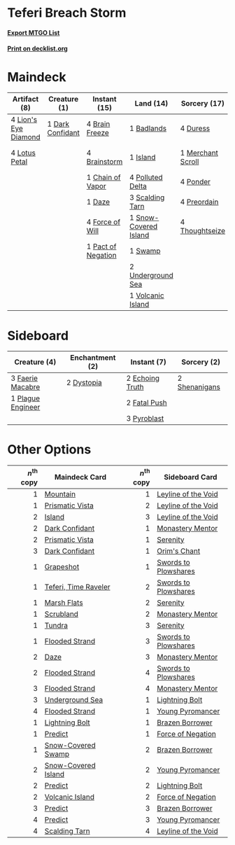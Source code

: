 # Teferi Breach Storm

#### [Export MTGO List](../collection/Teferi%20Breach%20Storm/Teferi%20Breach%20Storm.txt)
#### [Print on decklist.org](http://decklist.org/?deckmain=1%09Badlands%0A4%09Brain%20Freeze%0A4%09Brainstorm%0A1%09Chain%20of%20Vapor%0A1%09Dark%20Confidant%0A1%09Daze%0A4%09Duress%0A4%09Force%20of%20Will%0A1%09Island%0A4%09Lion's%20Eye%20Diamond%0A4%09Lotus%20Petal%0A1%09Merchant%20Scroll%0A1%09Pact%20of%20Negation%0A4%09Polluted%20Delta%0A4%09Ponder%0A4%09Preordain%0A3%09Scalding%20Tarn%0A1%09Snow-Covered%20Island%0A1%09Swamp%0A1%09Thassa's%20Oracle%0A4%09Thoughtseize%0A2%09Underground%20Sea%0A4%09Underworld%20Breach%0A1%09Volcanic%20Island&deckside=2%09Dystopia%0A2%09Echoing%20Truth%0A3%09Faerie%20Macabre%0A2%09Fatal%20Push%0A1%09Plague%20Engineer%0A3%09Pyroblast%0A2%09Shenanigans)
# Maindeck

|                                        Artifact (8)                                         |                                       Creature (1)                                        |                                        Instant (15)                                         |                                           Land (14)                                            |                                       Sorcery (17)                                        |    Unknown (5)    |
|---------------------------------------------------------------------------------------------|-------------------------------------------------------------------------------------------|---------------------------------------------------------------------------------------------|------------------------------------------------------------------------------------------------|-------------------------------------------------------------------------------------------|-------------------|
|4 [Lion's Eye Diamond](http://gatherer.wizards.com/Pages/Card/Details.aspx?multiverseid=3255)|1 [Dark Confidant](http://gatherer.wizards.com/Pages/Card/Details.aspx?multiverseid=397731)|4 [Brain Freeze](http://gatherer.wizards.com/Pages/Card/Details.aspx?multiverseid=47599)     |1 [Badlands](http://gatherer.wizards.com/Pages/Card/Details.aspx?multiverseid=878)              |4 [Duress](http://gatherer.wizards.com/Pages/Card/Details.aspx?multiverseid=14557)         |1 Thassa's Oracle  |
|4 [Lotus Petal](http://gatherer.wizards.com/Pages/Card/Details.aspx?multiverseid=420602)     |                                                                                           |4 [Brainstorm](http://gatherer.wizards.com/Pages/Card/Details.aspx?multiverseid=3897)        |1 [Island](http://gatherer.wizards.com/Pages/Card/Details.aspx?multiverseid=439857)             |1 [Merchant Scroll](http://gatherer.wizards.com/Pages/Card/Details.aspx?multiverseid=45275)|4 Underworld Breach|
|                                                                                             |                                                                                           |1 [Chain of Vapor](http://gatherer.wizards.com/Pages/Card/Details.aspx?multiverseid=420701)  |4 [Polluted Delta](http://gatherer.wizards.com/Pages/Card/Details.aspx?multiverseid=405104)     |4 [Ponder](http://gatherer.wizards.com/Pages/Card/Details.aspx?multiverseid=451051)        |                   |
|                                                                                             |                                                                                           |1 [Daze](http://gatherer.wizards.com/Pages/Card/Details.aspx?multiverseid=189255)            |3 [Scalding Tarn](http://gatherer.wizards.com/Pages/Card/Details.aspx?multiverseid=405107)      |4 [Preordain](http://gatherer.wizards.com/Pages/Card/Details.aspx?multiverseid=405347)     |                   |
|                                                                                             |                                                                                           |4 [Force of Will](http://gatherer.wizards.com/Pages/Card/Details.aspx?multiverseid=3107)     |1 [Snow-Covered Island](http://gatherer.wizards.com/Pages/Card/Details.aspx?multiverseid=121130)|4 [Thoughtseize](http://gatherer.wizards.com/Pages/Card/Details.aspx?multiverseid=438676)  |                   |
|                                                                                             |                                                                                           |1 [Pact of Negation](http://gatherer.wizards.com/Pages/Card/Details.aspx?multiverseid=442057)|1 [Swamp](http://gatherer.wizards.com/Pages/Card/Details.aspx?multiverseid=439858)              |                                                                                           |                   |
|                                                                                             |                                                                                           |                                                                                             |2 [Underground Sea](http://gatherer.wizards.com/Pages/Card/Details.aspx?multiverseid=886)       |                                                                                           |                   |
|                                                                                             |                                                                                           |                                                                                             |1 [Volcanic Island](http://gatherer.wizards.com/Pages/Card/Details.aspx?multiverseid=887)       |                                                                                           |                   |


# Sideboard

|                                        Creature (4)                                        |                                  Enchantment (2)                                  |                                       Instant (7)                                        |                                      Sorcery (2)                                       |
|--------------------------------------------------------------------------------------------|-----------------------------------------------------------------------------------|------------------------------------------------------------------------------------------|----------------------------------------------------------------------------------------|
|3 [Faerie Macabre](http://gatherer.wizards.com/Pages/Card/Details.aspx?multiverseid=201822) |2 [Dystopia](http://gatherer.wizards.com/Pages/Card/Details.aspx?multiverseid=3071)|2 [Echoing Truth](http://gatherer.wizards.com/Pages/Card/Details.aspx?multiverseid=405212)|2 [Shenanigans](http://gatherer.wizards.com/Pages/Card/Details.aspx?multiverseid=464095)|
|1 [Plague Engineer](http://gatherer.wizards.com/Pages/Card/Details.aspx?multiverseid=464049)|                                                                                   |2 [Fatal Push](http://gatherer.wizards.com/Pages/Card/Details.aspx?multiverseid=423724)   |                                                                                        |
|                                                                                            |                                                                                   |3 [Pyroblast](http://gatherer.wizards.com/Pages/Card/Details.aspx?multiverseid=4083)      |                                                                                        |


# Other Options

|*n*<sup>th</sup> copy|                                         Maindeck Card                                         |*n*<sup>th</sup> copy|                                        Sideboard Card                                        |
|--------------------:|-----------------------------------------------------------------------------------------------|--------------------:|----------------------------------------------------------------------------------------------|
|                    1|[Mountain](http://gatherer.wizards.com/Pages/Card/Details.aspx?multiverseid=439859)            |                    1|[Leyline of the Void](http://gatherer.wizards.com/Pages/Card/Details.aspx?multiverseid=107682)|
|                    1|[Prismatic Vista](http://gatherer.wizards.com/Pages/Card/Details.aspx?multiverseid=464193)     |                    2|[Leyline of the Void](http://gatherer.wizards.com/Pages/Card/Details.aspx?multiverseid=107682)|
|                    2|[Island](http://gatherer.wizards.com/Pages/Card/Details.aspx?multiverseid=439857)              |                    3|[Leyline of the Void](http://gatherer.wizards.com/Pages/Card/Details.aspx?multiverseid=107682)|
|                    2|[Dark Confidant](http://gatherer.wizards.com/Pages/Card/Details.aspx?multiverseid=397731)      |                    1|[Monastery Mentor](http://gatherer.wizards.com/Pages/Card/Details.aspx?multiverseid=391883)   |
|                    2|[Prismatic Vista](http://gatherer.wizards.com/Pages/Card/Details.aspx?multiverseid=464193)     |                    1|[Serenity](http://gatherer.wizards.com/Pages/Card/Details.aspx?multiverseid=15360)            |
|                    3|[Dark Confidant](http://gatherer.wizards.com/Pages/Card/Details.aspx?multiverseid=397731)      |                    1|[Orim's Chant](http://gatherer.wizards.com/Pages/Card/Details.aspx?multiverseid=26852)        |
|                    1|[Grapeshot](http://gatherer.wizards.com/Pages/Card/Details.aspx?multiverseid=426588)           |                    1|[Swords to Plowshares](http://gatherer.wizards.com/Pages/Card/Details.aspx?multiverseid=869)  |
|                    1|[Teferi, Time Raveler](http://gatherer.wizards.com/Pages/Card/Details.aspx?multiverseid=461148)|                    2|[Swords to Plowshares](http://gatherer.wizards.com/Pages/Card/Details.aspx?multiverseid=869)  |
|                    1|[Marsh Flats](http://gatherer.wizards.com/Pages/Card/Details.aspx?multiverseid=405101)         |                    2|[Serenity](http://gatherer.wizards.com/Pages/Card/Details.aspx?multiverseid=15360)            |
|                    1|[Scrubland](http://gatherer.wizards.com/Pages/Card/Details.aspx?multiverseid=882)              |                    2|[Monastery Mentor](http://gatherer.wizards.com/Pages/Card/Details.aspx?multiverseid=391883)   |
|                    1|[Tundra](http://gatherer.wizards.com/Pages/Card/Details.aspx?multiverseid=885)                 |                    3|[Serenity](http://gatherer.wizards.com/Pages/Card/Details.aspx?multiverseid=15360)            |
|                    1|[Flooded Strand](http://gatherer.wizards.com/Pages/Card/Details.aspx?multiverseid=405098)      |                    3|[Swords to Plowshares](http://gatherer.wizards.com/Pages/Card/Details.aspx?multiverseid=869)  |
|                    2|[Daze](http://gatherer.wizards.com/Pages/Card/Details.aspx?multiverseid=189255)                |                    3|[Monastery Mentor](http://gatherer.wizards.com/Pages/Card/Details.aspx?multiverseid=391883)   |
|                    2|[Flooded Strand](http://gatherer.wizards.com/Pages/Card/Details.aspx?multiverseid=405098)      |                    4|[Swords to Plowshares](http://gatherer.wizards.com/Pages/Card/Details.aspx?multiverseid=869)  |
|                    3|[Flooded Strand](http://gatherer.wizards.com/Pages/Card/Details.aspx?multiverseid=405098)      |                    4|[Monastery Mentor](http://gatherer.wizards.com/Pages/Card/Details.aspx?multiverseid=391883)   |
|                    3|[Underground Sea](http://gatherer.wizards.com/Pages/Card/Details.aspx?multiverseid=886)        |                    1|[Lightning Bolt](http://gatherer.wizards.com/Pages/Card/Details.aspx?multiverseid=806)        |
|                    4|[Flooded Strand](http://gatherer.wizards.com/Pages/Card/Details.aspx?multiverseid=405098)      |                    1|[Young Pyromancer](http://gatherer.wizards.com/Pages/Card/Details.aspx?multiverseid=426592)   |
|                    1|[Lightning Bolt](http://gatherer.wizards.com/Pages/Card/Details.aspx?multiverseid=806)         |                    1|[Brazen Borrower](http://gatherer.wizards.com/Pages/Card/Details.aspx?multiverseid=473001)    |
|                    1|[Predict](http://gatherer.wizards.com/Pages/Card/Details.aspx?multiverseid=451053)             |                    1|[Force of Negation](http://gatherer.wizards.com/Pages/Card/Details.aspx?multiverseid=464001)  |
|                    1|[Snow-Covered Swamp](http://gatherer.wizards.com/Pages/Card/Details.aspx?multiverseid=121256)  |                    2|[Brazen Borrower](http://gatherer.wizards.com/Pages/Card/Details.aspx?multiverseid=473001)    |
|                    2|[Snow-Covered Island](http://gatherer.wizards.com/Pages/Card/Details.aspx?multiverseid=121130) |                    2|[Young Pyromancer](http://gatherer.wizards.com/Pages/Card/Details.aspx?multiverseid=426592)   |
|                    2|[Predict](http://gatherer.wizards.com/Pages/Card/Details.aspx?multiverseid=451053)             |                    2|[Lightning Bolt](http://gatherer.wizards.com/Pages/Card/Details.aspx?multiverseid=806)        |
|                    2|[Volcanic Island](http://gatherer.wizards.com/Pages/Card/Details.aspx?multiverseid=887)        |                    2|[Force of Negation](http://gatherer.wizards.com/Pages/Card/Details.aspx?multiverseid=464001)  |
|                    3|[Predict](http://gatherer.wizards.com/Pages/Card/Details.aspx?multiverseid=451053)             |                    3|[Brazen Borrower](http://gatherer.wizards.com/Pages/Card/Details.aspx?multiverseid=473001)    |
|                    4|[Predict](http://gatherer.wizards.com/Pages/Card/Details.aspx?multiverseid=451053)             |                    3|[Young Pyromancer](http://gatherer.wizards.com/Pages/Card/Details.aspx?multiverseid=426592)   |
|                    4|[Scalding Tarn](http://gatherer.wizards.com/Pages/Card/Details.aspx?multiverseid=405107)       |                    4|[Leyline of the Void](http://gatherer.wizards.com/Pages/Card/Details.aspx?multiverseid=107682)|

